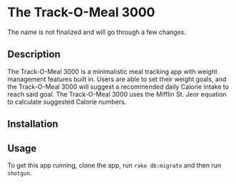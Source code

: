 # The Track-O-Meal 3000
The name is not finalized and will go through a few changes.

## Description
The Track-O-Meal 3000 is a minimalistic meal tracking app with weight management features built in. Users are able to set their weight goals, and the Track-O-Meal 3000 will suggest a recommended daily Calorie intake to reach said goal. The Track-O-Meal 3000 uses the Mifflin St. Jeor equation to calculate suggested Calorie numbers.

## Installation


## Usage

To get this app running, clone the app, run `rake db:migrate` and then run `shotgun`.


